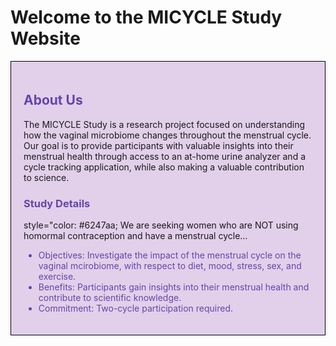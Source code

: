 # Welcome to the MICYCLE Study Website
<div style="border: 1px solid black; padding:20px; background-color: #e2cfea;">
  <h2 style="color: #6247aa;">About Us</h2>
  <p>The MICYCLE Study is a research project focused on understanding how the vaginal microbiome changes throughout the menstrual cycle. Our goal is to provide participants with valuable insights into their menstrual health through access to an at-home urine analyzer and a cycle tracking application, while also making a valuable contribution to science.</p>
  <h3 style="color: #6247aa;">Study Details</h3>
  <p> style="color: #6247aa; We are seeking women who are NOT using homormal contraception and have a menstrual cycle... </p>
<ul>
  <li style="color: #6247aa;">Objectives: Investigate the impact of the menstrual cycle on the vaginal mcirobiome, with respect to diet, mood, stress, sex, and exercise.</li>
  <li style="color: #6247aa;">Benefits: Participants gain insights into their menstrual health and contribute to scientific knowledge.</li>
  <li style="color: #6247aa;">Commitment: Two-cycle participation required.</li>
</ul>
  <h4 style='color: #6247aa;">How to Participate</h4>
</div>

## How to Participate

1. [Click here to register your interest](https://forms.gle/tSynFr28zAbbYDYSA)
2. Kristina will contact you wihtin 72 hours with some more information about the study
3. Organise a meeting to receive at-home urine analyzer and set up cycle tracking application
4. Gain valuable insights into your menstrual cycle.

## Contact Us

Have questions? Feel free to contact us at [predictor-study@uwa.edu.au](mailto:predictor-study@uwa.edu.au) or call us at [0493 451 632](tel:+614933451632).

---

&copy; 2024 MICYCLE Study

